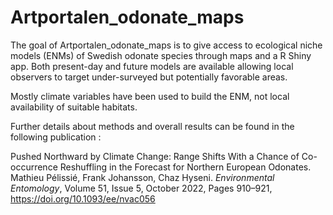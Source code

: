 
# Artportalen_odonate_maps

<!-- badges: start -->
<!-- badges: end -->

The goal of Artportalen_odonate_maps is to give access to ecological niche models (ENMs) of Swedish odonate species through maps and a R Shiny app. Both present-day and future models are available allowing local observers to target under-surveyed but potentially favorable areas.

Mostly climate variables have been used to build the ENM, not local availability of suitable habitats.

Further details about methods and overall results can be found in the following publication : 

Pushed Northward by Climate Change: Range Shifts With a Chance of Co-occurrence Reshuffling in the Forecast for Northern European Odonates. Mathieu Pélissié, Frank Johansson, Chaz Hyseni. _Environmental Entomology_, Volume 51, Issue 5, October 2022, Pages 910–921, https://doi.org/10.1093/ee/nvac056